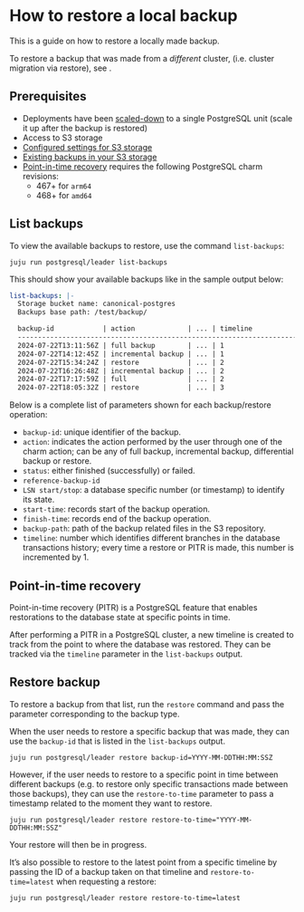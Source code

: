 # How to restore a local backup

This is a guide on how to restore a locally made backup.

To restore a backup that was made from a *different* cluster, (i.e. cluster migration via restore), see [](/how-to/back-up-and-restore/migrate-a-cluster).

## Prerequisites

- Deployments have been [scaled-down](/how-to/scale-replicas) to a single PostgreSQL unit (scale it up after the backup is restored)
- Access to S3 storage
- [Configured settings for S3 storage](/how-to/back-up-and-restore/configure-s3-aws)
- [Existing backups in your S3 storage](/how-to/back-up-and-restore/create-a-backup)
- [Point-in-time recovery](#point-in-time-recovery) requires the following PostgreSQL charm revisions:
   - 467+ for `arm64`
  -  468+ for `amd64`

## List backups

To view the available backups to restore, use the command `list-backups`:

```text
juju run postgresql/leader list-backups
```

This should show your available backups like in the sample output below:
<!--TODO: Update output with any missing parameters (id, repository, etc...) -->
```yaml
list-backups: |-
  Storage bucket name: canonical-postgres
  Backups base path: /test/backup/

  backup-id            | action             | ... | timeline
  ---------------------------------------------------------------------------
  2024-07-22T13:11:56Z | full backup        | ... | 1
  2024-07-22T14:12:45Z | incremental backup | ... | 1
  2024-07-22T15:34:24Z | restore            | ... | 2
  2024-07-22T16:26:48Z | incremental backup | ... | 2
  2024-07-22T17:17:59Z | full               | ... | 2
  2024-07-22T18:05:32Z | restore            | ... | 3
```

Below is a complete list of parameters shown for each backup/restore operation:
* `backup-id`: unique identifier of the backup.
* `action`: indicates the action performed by the user through one of the charm action; can be any of full backup, incremental backup, differential backup or restore.
* `status`: either finished (successfully) or failed.
* `reference-backup-id` 
* `LSN start/stop`: a database specific number (or timestamp) to identify its state.
* `start-time`: records start of the backup operation.
* `finish-time`: records end of the backup operation.
* `backup-path`: path of the backup related files in the S3 repository.
* `timeline`: number which identifies different branches in the database transactions history; every time a restore or PITR is made, this number is incremented by 1.


## Point-in-time recovery

Point-in-time recovery (PITR) is a PostgreSQL feature that enables restorations to the database state at specific points in time.

After performing a PITR in a PostgreSQL cluster, a new timeline is created to track from the point to where the database was restored. They can be tracked via the `timeline` parameter in the `list-backups` output.


## Restore backup

To restore a backup from that list, run the `restore` command and pass the parameter corresponding to the backup type.

When the user needs to restore a specific backup that was made, they can use the `backup-id` that is listed in the `list-backups` output. 
 ```text
juju run postgresql/leader restore backup-id=YYYY-MM-DDTHH:MM:SSZ
```

However, if the user needs to restore to a specific point in time between different backups (e.g. to restore only specific transactions made between those backups), they can use the `restore-to-time` parameter to pass a timestamp related to the moment they want to restore.
 ```text
juju run postgresql/leader restore restore-to-time="YYYY-MM-DDTHH:MM:SSZ"
```

Your restore will then be in progress.

It’s also possible to restore to the latest point from a specific timeline by passing the ID of a backup taken on that timeline and `restore-to-time=latest` when requesting a restore:

 ```text
juju run postgresql/leader restore restore-to-time=latest
```